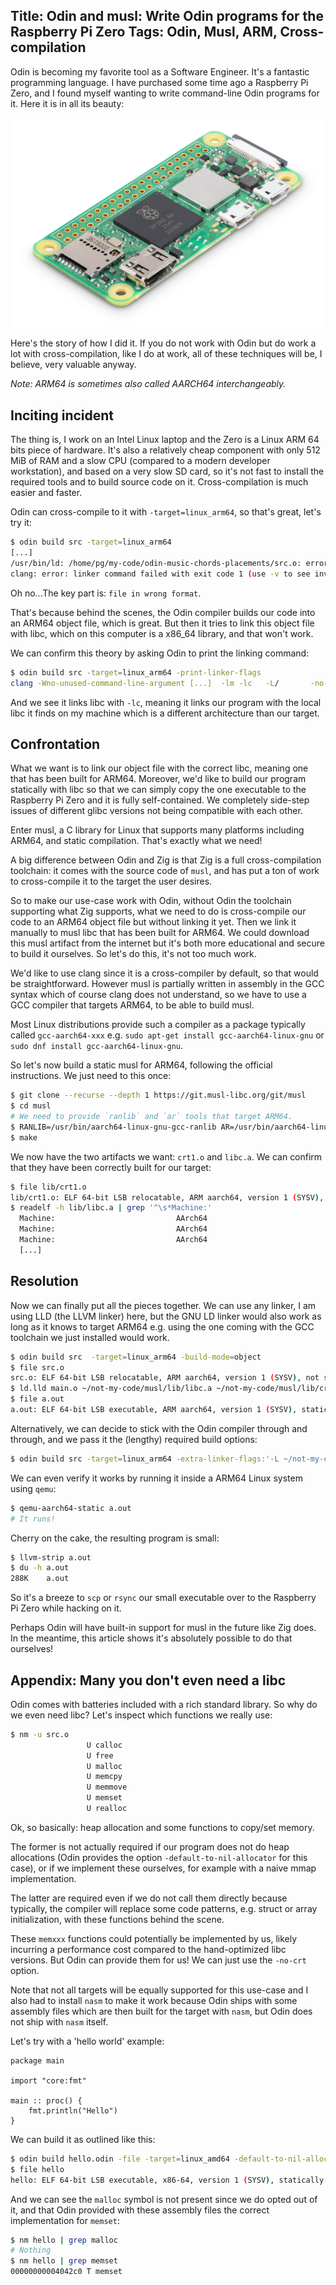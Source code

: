 Title: Odin and musl: Write Odin programs for the Raspberry Pi Zero
Tags: Odin, Musl, ARM, Cross-compilation
---

Odin is becoming my favorite tool as a Software Engineer. It's a fantastic programming language. 
I have purchased some time ago a Raspberry Pi Zero, and I found myself wanting to write command-line Odin programs for it. Here it is in all its beauty:

![Raspberry Pi Zero 2](zero2.png)

Here's the story of how I did it. If you do not work with Odin but do work a lot with cross-compilation, like I do at work, all of these techniques will be, I believe, very valuable anyway.

*Note: ARM64 is sometimes also called AARCH64 interchangeably.*

## Inciting incident

The thing is, I work on an Intel Linux laptop and the Zero is a Linux ARM 64 bits piece of hardware. It's also a relatively cheap component with only 512 MiB of RAM and a slow CPU (compared to a modern developer workstation), and based on a very slow SD card, so it's not fast to install the required tools and to build source code on it. Cross-compilation is much easier and faster.

Odin can cross-compile to it with `-target=linux_arm64`, so that's great, let's try it:

```sh
$ odin build src -target=linux_arm64
[...]
/usr/bin/ld: /home/pg/my-code/odin-music-chords-placements/src.o: error adding symbols: file in wrong format
clang: error: linker command failed with exit code 1 (use -v to see invocation)
```

Oh no...The key part is: `file in wrong format`.

That's because behind the scenes, the Odin compiler builds our code into an ARM64 object file, which is great. But then it tries to link this object file with libc, which on this computer is a x86_64 library, and that won't work.

We can confirm this theory by asking Odin to print the linking command:

```sh
$ odin build src -target=linux_arm64 -print-linker-flags
clang -Wno-unused-command-line-argument [...]  -lm -lc   -L/       -no-pie
```
And we see it links libc with `-lc`, meaning it links our program with the local libc it finds on my machine which is a different architecture than our target.

## Confrontation

What we want is to link our object file with the correct libc, meaning one that has been built for ARM64. Moreover, we'd like to build our program statically with libc so that we can simply copy the one executable to the Raspberry Pi Zero and it is fully self-contained. We completely side-step issues of different glibc versions not being compatible with each other.

Enter musl, a C library for Linux that supports many platforms including ARM64, and static compilation. That's exactly what we need!

A big difference between Odin and Zig is that Zig is a full cross-compilation toolchain: it comes with the source code of `musl`, and has put a ton of work to cross-compile it to the target the user desires. 

So to make our use-case work with Odin, without Odin the toolchain supporting what Zig supports, what we need to do is cross-compile our code to an ARM64 object file but without linking it yet. Then we link it manually to musl libc that has been built for ARM64. We could download this musl artifact from the internet but it's both more educational and secure to build it ourselves. So let's do this, it's not too much work. 

We'd like to use clang since it is a cross-compiler by default, so that would be straightforward. However musl is partially written in assembly in the GCC syntax which of course clang does not understand, so we have to use a GCC compiler that targets ARM64, to be able to build musl. 

Most Linux distributions provide such a compiler as a package typically called `gcc-aarch64-xxx` e.g. `sudo apt-get install gcc-aarch64-linux-gnu` or `sudo dnf install gcc-aarch64-linux-gnu`.

So let's now build a static musl for ARM64, following the official instructions. We just need to this once:

```sh
$ git clone --recurse --depth 1 https://git.musl-libc.org/git/musl
$ cd musl
# We need to provide `ranlib` and `ar` tools that target ARM64.
$ RANLIB=/usr/bin/aarch64-linux-gnu-gcc-ranlib AR=/usr/bin/aarch64-linux-gnu-gcc-ar CC=/usr/bin/aarch64-linux-gnu-gcc ./configure --target=aarch64 --disable-shared
$ make
```

We now have the two artifacts we want: `crt1.o` and `libc.a`. We can confirm that they have been correctly built for our target:

```sh
$ file lib/crt1.o
lib/crt1.o: ELF 64-bit LSB relocatable, ARM aarch64, version 1 (SYSV), not stripped
$ readelf -h lib/libc.a | grep '^\s*Machine:'
  Machine:                           AArch64
  Machine:                           AArch64
  Machine:                           AArch64
  [...]
```

## Resolution

Now we can finally put all the pieces together. We can use any linker, I am using LLD (the LLVM linker) here, but the GNU LD linker would also work as long as it knows to target ARM64 e.g. using the one coming with the GCC toolchain we just installed would work.

```sh
$ odin build src  -target=linux_arm64 -build-mode=object
$ file src.o
src.o: ELF 64-bit LSB relocatable, ARM aarch64, version 1 (SYSV), not stripped
$ ld.lld main.o ~/not-my-code/musl/lib/libc.a ~/not-my-code/musl/lib/crt1.o
$ file a.out
a.out: ELF 64-bit LSB executable, ARM aarch64, version 1 (SYSV), statically linked, not stripped
```

Alternatively, we can decide to stick with the Odin compiler through and through, and we pass it the (lengthy) required build options:

```sh
$ odin build src -target=linux_arm64 -extra-linker-flags:'-L ~/not-my-code/musl/lib/ -nostdlib -fuse-ld=lld --target=linux-aarch64 ~/not-my-code/musl/lib/crt1.o -static'
```

We can even verify it works by running it inside a ARM64 Linux system using `qemu`:

```sh
$ qemu-aarch64-static a.out
# It runs!
```

Cherry on the cake, the resulting program is small:

```sh
$ llvm-strip a.out
$ du -h a.out 
288K	a.out
```

So it's a breeze to `scp` or `rsync` our small executable over to the Raspberry Pi Zero while hacking on it.

Perhaps Odin will have built-in support for musl in the future like Zig does. In the meantime, this article shows it's absolutely possible to do that ourselves!


## Appendix: Many you don't even need a libc

Odin comes with batteries included with a rich standard library. So why do we even need libc? Let's inspect which functions we really use:

```sh
$ nm -u src.o
                 U calloc
                 U free
                 U malloc
                 U memcpy
                 U memmove
                 U memset
                 U realloc
```

Ok, so basically: heap allocation and some functions to copy/set memory.

The former is not actually required if our program does not do heap allocations (Odin provides the option `-default-to-nil-allocator` for this case), or if we implement these ourselves, for example with a naive mmap implementation.

The latter are required even if we do not call them directly because typically, the compiler will replace some code patterns, e.g. struct or array initialization, with these functions behind the scene.

These `memxxx` functions could potentially be implemented by us, likely incurring a performance cost compared to the hand-optimized libc versions. But Odin can provide them for us! We can just use the `-no-crt` option.

Note that not all targets will be equally supported for this use-case and I also had to install `nasm` to make it work because Odin ships with some assembly files which are then built for the target with `nasm`, but Odin does not ship with `nasm` itself.

Let's try with a 'hello world' example:

```odin
package main

import "core:fmt"

main :: proc() {
	fmt.println("Hello")
}
```

We can build it as outlined like this:

```sh
$ odin build hello.odin -file -target=linux_amd64 -default-to-nil-allocator -no-crt
$ file hello
hello: ELF 64-bit LSB executable, x86-64, version 1 (SYSV), statically linked, BuildID[sha1]=ef8dfc9dc297295808f80ec66e92763358a598d1, not stripped
```

And we can see the `malloc` symbol is not present since we do opted out of it, and that Odin provided with these assembly files the correct implementation for `memset`:

```sh
$ nm hello | grep malloc
# Nothing
$ nm hello | grep memset
00000000004042c0 T memset
```


